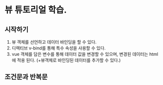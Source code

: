 # 뷰 튜토리얼 학습.
## 시작하기
1. 뷰 객체를 선언하고 데이터 바인딩을 할 수 있다.
2. 디렉티브 v-bind를 통해 특수 속성을 사용할 수 있다.
3. vue 객체를 담은 변수를 통해 데이터 값을 변경할 수 있으며, 변경된 데이터는 html에 적용 된다. (+뷰객체로 바인딩된 데이터를 추가할 수 있다.)

## 조건문과 반복문